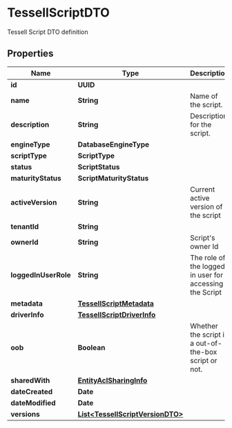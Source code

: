 

# TessellScriptDTO

Tessell Script DTO definition

## Properties

Name | Type | Description | Notes
------------ | ------------- | ------------- | -------------
**id** | **UUID** |  |  [optional]
**name** | **String** | Name of the script. |  [optional]
**description** | **String** | Description for the script. |  [optional]
**engineType** | **DatabaseEngineType** |  |  [optional]
**scriptType** | **ScriptType** |  |  [optional]
**status** | **ScriptStatus** |  |  [optional]
**maturityStatus** | **ScriptMaturityStatus** |  |  [optional]
**activeVersion** | **String** | Current active version of the script |  [optional]
**tenantId** | **String** |  |  [optional]
**ownerId** | **String** | Script&#39;s owner Id |  [optional]
**loggedInUserRole** | **String** | The role of the logged in user for accessing the Script |  [optional]
**metadata** | [**TessellScriptMetadata**](TessellScriptMetadata.md) |  |  [optional]
**driverInfo** | [**TessellScriptDriverInfo**](TessellScriptDriverInfo.md) |  |  [optional]
**oob** | **Boolean** | Whether the script is a out-of-the-box script or not. |  [optional]
**sharedWith** | [**EntityAclSharingInfo**](EntityAclSharingInfo.md) |  |  [optional]
**dateCreated** | **Date** |  |  [optional]
**dateModified** | **Date** |  |  [optional]
**versions** | [**List&lt;TessellScriptVersionDTO&gt;**](TessellScriptVersionDTO.md) |  |  [optional]



